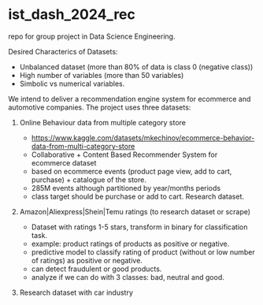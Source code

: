 # ist_dash_2024_rec
repo for group project in Data Science Engineering.

Desired Characterics of Datasets:
- Unbalanced dataset (more than 80% of data is class 0 (negative class))
- High number of variables (more than 50 variables)
- Simbolic vs numerical variables. 

We intend to deliver a recommendation engine system for ecommerce and automotive companies.
The project uses three datasets:



1. Online Behaviour data from multiple category store 
    - https://www.kaggle.com/datasets/mkechinov/ecommerce-behavior-data-from-multi-category-store 
    - Collaborative + Content Based Recommender System for ecommerce dataset
    - based on ecommerce events (product page view, add to cart, purchase) + catalogue of the store.
    - 285M events although partitioned by year/months periods
    - class target should be purchase or add to cart. Research dataset.


2. Amazon|Aliexpress|Shein|Temu ratings (to research dataset or scrape)
    - Dataset with ratings 1-5 stars, transform in binary for classification task. 
    - example: product ratings of products as positive or negative.
    - predictive model to classify rating of product (without or low number of ratings) as positive or negative.
    - can detect fraudulent or good products.
    - analyze if we can do with 3 classes: bad, neutral and good.

3. Research dataset with car industry